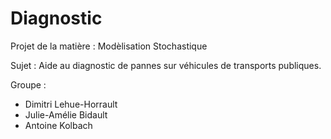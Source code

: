 # Diagnostic
Projet de la matière : Modèlisation Stochastique

Sujet : Aide au diagnostic de pannes sur véhicules de transports publiques.

Groupe :
- Dimitri Lehue-Horrault
- Julie-Amélie Bidault
- Antoine Kolbach
